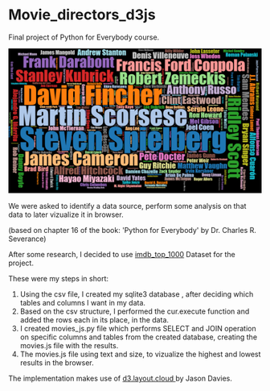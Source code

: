 # Movie_directors_d3js
Final project of Python for Everybody course.

<img src="https://github.com/YanShtein/Movie_directors_d3js/blob/main/preview.PNG" alt="Output preview">

We were asked to identify a data source, perform some analysis on that data to later vizualize it in browser. 

(based on chapter 16 of the book: 'Python for Everybody' by Dr. Charles R. Severance)

After some research, I decided to use <a href='https://www.kaggle.com/harshitshankhdhar/imdb-dataset-of-top-1000-movies-and-tv-shows?select=imdb_top_1000.csv'>imdb_top_1000</a> Dataset for the project.

These were my steps in short:
1. Using the csv file, I created my sqlite3 database , after deciding which tables and columns I want in my data.
2. Based on the csv structure, I performed the cur.execute function and added the rows each in its place, in the data.
3. I created movies_js.py file which performs SELECT and JOIN operation on specific columns and tables from the created database, creating the movies.js file with the results.
4. The movies.js file using text and size, to vizualize the highest and lowest results in the browser.

The implementation makes use of <a href='https://github.com/jasondavies/d3-cloud'>d3.layout.cloud </a> by Jason Davies.
